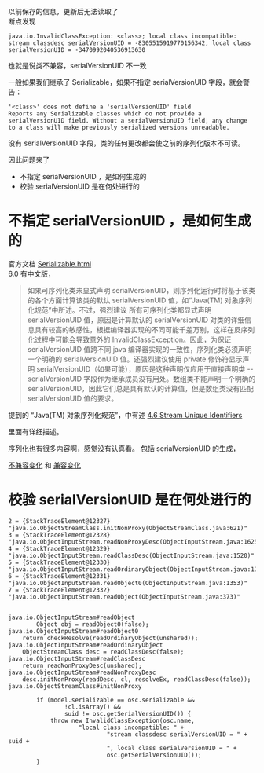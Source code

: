 以前保存的信息，更新后无法读取了  
断点发现

    java.io.InvalidClassException: <class>; local class incompatible: stream classdesc serialVersionUID = -8305515919770156342, local class serialVersionUID = -3470992040536913630

也就是说类不兼容，serialVersionUID 不一致

一般如果我们继承了 Serializable，如果不指定 serialVersionUID 字段，就会警告：

    '<class>' does not define a 'serialVersionUID' field
    Reports any Serializable classes which do not provide a serialVersionUID field. Without a serialVersionUID field, any change to a class will make previously serialized versions unreadable.
    
没有 serialVersionUID 字段，类的任何更改都会使之前的序列化版本不可读。

因此问题来了
* 不指定 serialVersionUID ，是如何生成的
* 校验 serialVersionUID 是在何处进行的

# 不指定 serialVersionUID ，是如何生成的
官方文档 [Serializable.html](https://docs.oracle.com/javase/8/docs/api/java/io/Serializable.html)  
6.0 有中文版，

> 如果可序列化类未显式声明 serialVersionUID，则序列化运行时将基于该类的各个方面计算该类的默认 serialVersionUID 值，如“Java(TM) 对象序列化规范”中所述。不过，强烈建议 所有可序列化类都显式声明 serialVersionUID 值，原因是计算默认的 serialVersionUID 对类的详细信息具有较高的敏感性，根据编译器实现的不同可能千差万别，这样在反序列化过程中可能会导致意外的 InvalidClassException。因此，为保证 serialVersionUID 值跨不同 java 编译器实现的一致性，序列化类必须声明一个明确的 serialVersionUID 值。还强烈建议使用 private 修饰符显示声明 serialVersionUID（如果可能），原因是这种声明仅应用于直接声明类 -- serialVersionUID 字段作为继承成员没有用处。数组类不能声明一个明确的 serialVersionUID，因此它们总是具有默认的计算值，但是数组类没有匹配 serialVersionUID 值的要求。

提到的 “Java(TM) 对象序列化规范”，中有述 [4.6 Stream Unique Identifiers](https://docs.oracle.com/javase/7/docs/platform/serialization/spec/class.html#4100)

里面有详细描述。

序列化也有很多内容啊，感觉没有认真看。
包括 serialVersionUID 的生成，

[不兼容变化](https://docs.oracle.com/javase/7/docs/platform/serialization/spec/version.html#5172) 
和 [兼容变化](https://docs.oracle.com/javase/7/docs/platform/serialization/spec/version.html#6754)

# 校验 serialVersionUID 是在何处进行的
    2 = {StackTraceElement@12327} "java.io.ObjectStreamClass.initNonProxy(ObjectStreamClass.java:621)"
    3 = {StackTraceElement@12328} "java.io.ObjectInputStream.readNonProxyDesc(ObjectInputStream.java:1625)"
    4 = {StackTraceElement@12329} "java.io.ObjectInputStream.readClassDesc(ObjectInputStream.java:1520)"
    5 = {StackTraceElement@12330} "java.io.ObjectInputStream.readOrdinaryObject(ObjectInputStream.java:1776)"
    6 = {StackTraceElement@12331} "java.io.ObjectInputStream.readObject0(ObjectInputStream.java:1353)"
    7 = {StackTraceElement@12332} "java.io.ObjectInputStream.readObject(ObjectInputStream.java:373)"
    
    
    java.io.ObjectInputStream#readObject
            Object obj = readObject0(false);
    java.io.ObjectInputStream#readObject0
        return checkResolve(readOrdinaryObject(unshared));
    java.io.ObjectInputStream#readOrdinaryObject
        ObjectStreamClass desc = readClassDesc(false);
    java.io.ObjectInputStream#readClassDesc
        return readNonProxyDesc(unshared);
    java.io.ObjectInputStream#readNonProxyDesc
        desc.initNonProxy(readDesc, cl, resolveEx, readClassDesc(false));
    java.io.ObjectStreamClass#initNonProxy
        
            if (model.serializable == osc.serializable &&
                    !cl.isArray() &&
                    suid != osc.getSerialVersionUID()) {
                throw new InvalidClassException(osc.name,
                        "local class incompatible: " +
                                "stream classdesc serialVersionUID = " + suid +
                                ", local class serialVersionUID = " +
                                osc.getSerialVersionUID());
            }